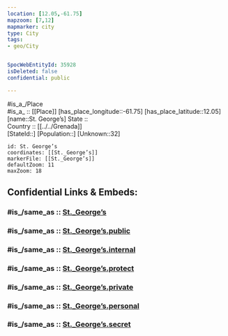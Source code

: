 ```yaml
---
location: [12.05,-61.75] 
mapzoom: [7,12] 
mapmarker: city 
type: City
tags:
- geo/City


SpocWebEntityId: 35928
isDeleted: false
confidential: public

---
```

#is_a_/Place  
#is_a_ :: [[Place]] 
[has_place_longitude::-61.75] 
[has_place_latitude::12.05] 
[name::St. George’s] 
State ::  
Country :: [[../../Grenada]]  
[StateId::] 
[Population::] 
[Unknown::32] 


```leaflet
id: St. George’s
coordinates: [[St._George’s]] 
markerFile: [[St._George’s]] 
defaultZoom: 11 
maxZoom: 18
```


## Confidential Links & Embeds: 

### #is_/same_as :: [St._George’s](/_Standards/Earth/Continent/America~Caribbean/Grenada/City/St._George’s.md) 

### #is_/same_as :: [St._George’s.public](/_public/Earth/Continent/America~Caribbean/Grenada/City/St._George’s.public.md) 

### #is_/same_as :: [St._George’s.internal](/_internal/Earth/Continent/America~Caribbean/Grenada/City/St._George’s.internal.md) 

### #is_/same_as :: [St._George’s.protect](/_protect/Earth/Continent/America~Caribbean/Grenada/City/St._George’s.protect.md) 

### #is_/same_as :: [St._George’s.private](/_private/Earth/Continent/America~Caribbean/Grenada/City/St._George’s.private.md) 

### #is_/same_as :: [St._George’s.personal](/_personal/Earth/Continent/America~Caribbean/Grenada/City/St._George’s.personal.md) 

### #is_/same_as :: [St._George’s.secret](/_secret/Earth/Continent/America~Caribbean/Grenada/City/St._George’s.secret.md)

